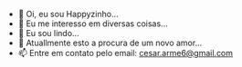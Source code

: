 - 👋 Oi, eu sou Happyzinho...
- 👀 Eu me interesso em diversas coisas...
- 🌱 Eu sou lindo...
- 💞️ Atuallmente esto a procura de um novo amor...
- 📫 Entre em contato pelo email: cesar.arme6@gmail.com

<!---
Happyzin/Happyzin is a ✨ special ✨ repository because its `README.md` (this file) appears on your GitHub profile.
You can click the Preview link to take a look at your changes.
--->
